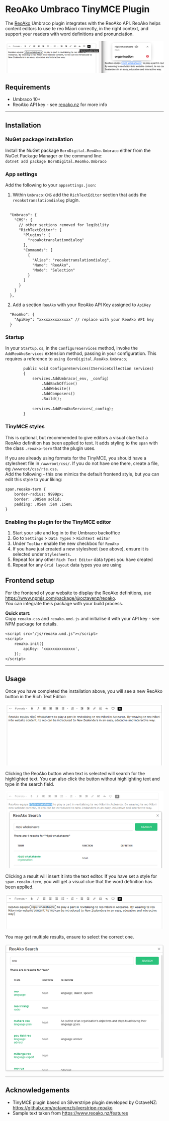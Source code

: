 # ReoAko Umbraco TinyMCE Plugin

The <a href="https://www.reoako.nz/" target="_blank">ReoAko</a> Umbraco plugin integrates with the ReoAko API. ReoAko helps content editors to use te reo Māori correctly, in the right context, and support your readers with word definitions and pronunciation.

![ReoAko Preview: editor and frontend](docs/images/editor-frontend-side-by-side.png)

## Requirements

- Umbraco 10+
- ReoAko API key - see <a href="https://www.reoako.nz/" target="_blank">reoako.nz</a> for more info

---

## Installation

### NuGet package installation

Install the NuGet package `BornDigital.ReoAko.Umbraco` either from the NuGet Package Manager or the command line:  
`dotnet add package BornDigital.ReoAko.Umbraco`

### App settings

Add the following to your `appsettings.json`:

1. Within `Umbraco:CMS` add the `RichTextEditor` section that adds the `reoakotranslationdialog` plugin.

```

  "Umbraco": {
    "CMS": {
      // other sections removed for legibility
      "RichTextEditor": {
        "Plugins": [
          "reoakotranslationdialog"
        ],
        "Commands": [
          {
            "Alias": "reoakotranslationdialog",
            "Name": "ReoAko",
            "Mode": "Selection"
          }
        ]
      }
    }
  },
```

2. Add a section `ReoAko` with your ReoAko API Key assigned to `ApiKey`

```
  "ReoAko": {
    "ApiKey": "xxxxxxxxxxxxxx" // replace with your ReoAko API key
  }
```

### Startup

In your `Startup.cs`, in the  `ConfigureServices` method, invoke the `AddReoAkoServices` extension method, passing in your configuration. This requires a reference to `using BornDigital.ReoAko.Umbraco;`

```
        public void ConfigureServices(IServiceCollection services)
        {
            services.AddUmbraco(_env, _config)
                .AddBackOffice()
                .AddWebsite()
                .AddComposers()
                .Build();

            services.AddReoAkoServices(_config);
        }
```

### TinyMCE styles

This is optional, but recommended to give editors a visual clue that a ReoAko definition has been applied to text. It adds styling to the `span` with the class `.reoako-term` that the plugin uses.

If you are already using formats for the TinyMCE, you should have a stylesheet file in `/wwwroot/css/`. If you do not have one there, create a file, eg `/wwwroot/css/rte.css`.  
Add the following - this one mimics the default frontend style, but you can edit this style to your liking:

```
span.reoako-term {
    border-radius: 9999px;
    border: .085em solid;
    padding: .05em .5em .15em;
}
```

### Enabling the plugin for the TinyMCE editor

1. Start your site and log in to the Umbraco backoffice
2. Go to `Settings` > `Data Types` > `Richtext editor`
3. Under `Toolbar` enable the new checkbox for `ReoAko`
4. If you have just created a new stylesheet (see above), ensure it is selected under `Stylesheets`.
5. Repeat for any other `Rich Text Editor` data types you have created
6. Repeat for any `Grid layout` data types you are using

## Frontend setup

For the frontend of your website to display the ReoAko definitions, use <a href="https://www.npmjs.com/package/@octavenz/reoako" target="_blank">https://www.npmjs.com/package/@octavenz/reoako</a>.  
You can integrate theis package with your build process.

**Quick start:**  
Copy `reoako.css` and `reoako.umd.js` and initialise it with your API key - see NPM package for details.

```
<script src="/js/reoako.umd.js"></script>
<script>
    reoako.init({
        apiKey: 'xxxxxxxxxxxxxx',
    });
</script>
```

---

## Usage

Once you have completed the installation above, you will see a new ReoAko button in the Rich Text Editor:

![ReoAko TinyMCE button](docs/images/usage-01-button.png)

Clicking the ReoAko button when text is selected will search for the highlighted text. You can also click the button without highlighting text and type in the search field.

![ReoAko TinyMCE button](docs/images/usage-02-selection-search.png)

Clicking a result will insert it into the text editor. If you have set a style for `span.reoako-term`, you will get a visual clue that the word definition has been applied.

![ReoAko TinyMCE button](docs/images/usage-03-applied.png)

You may get multiple results, ensure to select the correct one.

![ReoAko TinyMCE button](docs/images/usage-04-search-with-multiple-results.png)

---

## Acknowledgements

* TinyMCE plugin based on Silverstripe plugin developed by OctaveNZ: https://github.com/octavenz/silverstripe-reoako
* Sample text taken from https://www.reoako.nz/features
